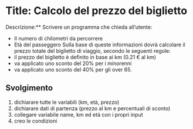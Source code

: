 Title: Calcolo del prezzo del biglietto
===
Descrizione:**
Scrivere un programma che chieda all’utente:
- Il numero di chilometri da percorrere
- Età del passeggero
Sulla base di queste informazioni dovrà calcolare il prezzo totale del biglietto di viaggio, secondo le seguenti regole:
- il prezzo del biglietto è definito in base ai km (0.21 € al km)
- va applicato uno sconto del 20% per i minorenni
- va applicato uno sconto del 40% per gli over 65.

## Svolgimento
1. dichiarare  tutte le variabili (km, età, prezzo)
2. dichiarare dati di partenza (prezzo al km e percentuali di sconto)
3. collegare variabile name, km ed età con i propri input
4. creo le condizioni